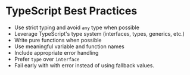 # TypeScript Best Practices

- Use strict typing and avoid `any` type when possible
- Leverage TypeScript's type system (interfaces, types, generics, etc.)
- Write pure functions when possible
- Use meaningful variable and function names
- Include appropriate error handling
- Prefer `type` over `interface`
- Fail early with with error instead of using fallback values.
